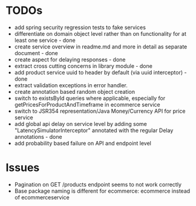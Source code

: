 # TODOs
* add spring security regression tests to fake services
* differentiate on domain object level rather than on functionality for at least one service - done
* create service overview in readme.md and more in detail as separate document - done
* create aspect for delaying responses - done
* extract cross cutting concerns in library module - done
* add product service uuid to header by default (via uuid interceptor) - done
* extract validation exceptions in error handler.
* create annotation based random object creation
* switch to existsById queries where applicable, especially for getPricesForProductAndTimeframe in ecommerce service
* switch to JSR354 representation/Java Money/Currency API for price service
* add global api delay on service level by adding some "LatencySimulatorInterceptor" annotated with the regular Delay 
annotations - done
* add probability based failure on API and endpoint level

# Issues
* Pagination on GET /products endpoint seems to not work correctly
* Base package naming is different for ecommerce: ecommerce instead of ecommerceservice
